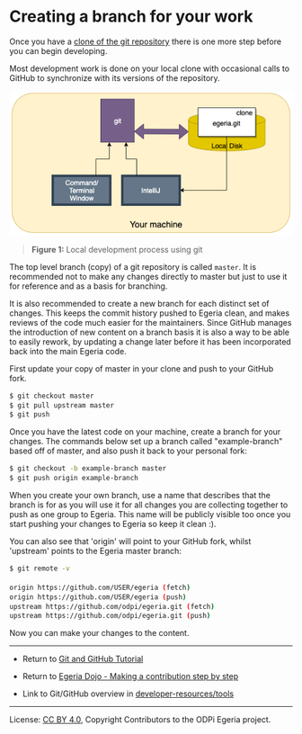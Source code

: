 <!-- SPDX-License-Identifier: CC-BY-4.0 -->
<!-- Copyright Contributors to the ODPi Egeria project 2020. -->

# Creating a branch for your work

Once you have a [clone of the git repository](task-creating-a-fork-and-clone.md)
there is one more step before you can begin developing. 

Most development work is done on your local clone with occasional calls to GitHub to
synchronize with its versions of the repository.

![Figure 1](../../../developer-resources/tools/git-development.png)
> **Figure 1:** Local development process using git

The top level branch (copy) of a git repository is called `master`.
It is recommended not to make any changes directly to master
but just to use it for reference and as a basis for branching.

It is also recommended to create a new branch for each distinct set of changes. This keeps the commit history pushed
to Egeria clean, and makes reviews of the code much easier for the maintainers.
Since GitHub manages the introduction of new content on a branch basis it is also a way to be able to easily rework, by updating a
change later before it has been incorporated back into the main Egeria code.

First update your copy of master in your clone and push to your GitHub fork.

```bash
$ git checkout master
$ git pull upstream master
$ git push
```

Once you have the latest code on your machine, create a branch for your changes. The
commands below set up a branch called "example-branch" based off of master, and also push
it back to your personal fork:

```bash
$ git checkout -b example-branch master
$ git push origin example-branch

```

When you create your own branch, use a name that describes that the branch is for as you will
use it for all changes you are collecting together to push as one group to Egeria.
This name will be publicly visible too once you start pushing your changes
to Egeria so keep it clean :).

You can also see that 'origin' will point to your GitHub fork, whilst 'upstream' points to the Egeria master branch:

```bash
$ git remote -v

origin https://github.com/USER/egeria (fetch)
origin https://github.com/USER/egeria (push)
upstream https://github.com/odpi/egeria.git (fetch)
upstream https://github.com/odpi/egeria.git (push)

```

Now you can make your changes to the content.  

----
* Return to [Git and GitHub Tutorial](.)
* Return to [Egeria Dojo - Making a contribution step by step](../egeria-dojo/egeria-dojo-day-2-3-contribution-to-egeria.md)


* Link to Git/GitHub overview in [developer-resources/tools](../../../developer-resources/tools/Git-GitHub.md)

----
License: [CC BY 4.0](https://creativecommons.org/licenses/by/4.0/),
Copyright Contributors to the ODPi Egeria project.